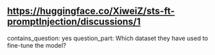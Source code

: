 ## https://huggingface.co/XiweiZ/sts-ft-promptInjection/discussions/1

contains_question: yes
question_part: Which dataset they have used to fine-tune the model?